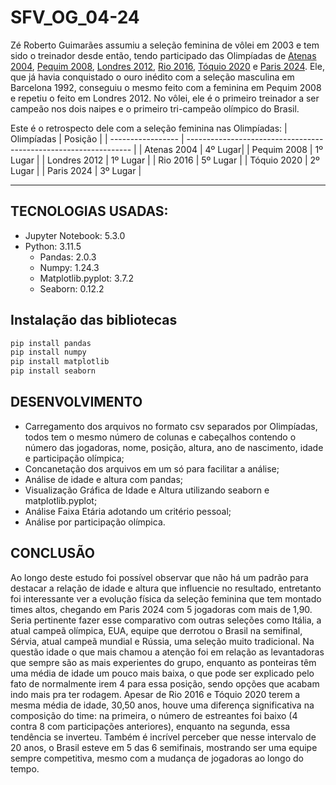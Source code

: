 # SFV_OG_04-24

Zé Roberto Guimarães assumiu a seleção feminina de vôlei em 2003 e tem sido o treinador desde então, tendo participado das Olimpíadas de [Atenas 2004](https://women.volleybox.net/pt/women-the-olympics-2004-o612), [Pequim 2008](https://women.volleybox.net/pt/women-the-olympics-2008-o611), [Londres 2012](https://women.volleybox.net/pt/women-the-olympics-2012-o610), [Rio 2016](https://women.volleybox.net/pt/women-the-olympics-2016-o965), [Tóquio 2020](https://women.volleybox.net/pt/women-the-olympics-2021-o8363) e [Paris 2024](https://women.volleybox.net/pt/women-the-olympics-2024-o30223/classification). Ele, que já havia conquistado o ouro inédito com a seleção masculina em Barcelona 1992, conseguiu o mesmo feito com a feminina em Pequim 2008 e repetiu o feito em Londres 2012. No vôlei, ele é o primeiro treinador a ser campeão nos dois naipes e o primeiro tri-campeão olímpico do Brasil.

Este é o retrospecto dele com a seleção feminina nas Olimpíadas:
| Olimpíadas              | Posição                                               |
| ----------------- | ---------------------------------------------------------------- |
| Atenas 2004      | 4º Lugar|
| Pequim 2008     | 1º Lugar |
| Londres 2012      | 1º Lugar |
| Rio 2016       | 5º Lugar |
| Tóquio 2020      | 2º Lugar |
| Paris 2024     | 3º Lugar |

-----
## TECNOLOGIAS USADAS:
- Jupyter Notebook: 5.3.0
- Python: 3.11.5
  - Pandas: 2.0.3
  - Numpy: 1.24.3
  - Matplotlib.pyplot: 3.7.2
  - Seaborn: 0.12.2
 
## Instalação das bibliotecas
```bash
pip install pandas
pip install numpy
pip install matplotlib
pip install seaborn
```

## DESENVOLVIMENTO
- Carregamento dos arquivos no formato csv separados por Olimpíadas, todos tem o mesmo número de colunas e cabeçalhos contendo o número das jogadoras, nome, posição, altura, ano de nascimento, idade e participação olímpica;
- Concanetação dos arquivos em um só para facilitar a análise;
- Análise de idade e altura com pandas;
- Visualização Gráfica de Idade e Altura utilizando seaborn e matplotlib.pyplot;
- Análise Faixa Etária adotando um critério pessoal;
- Análise por participação olímpica.

## CONCLUSÃO
Ao longo deste estudo foi possível observar que não há um padrão para destacar a relação de idade e altura que influencie no resultado, entretanto foi interessante ver a evolução física da seleção feminina que tem montado times altos, chegando em Paris 2024 com 5 jogadoras com mais de 1,90. 
Seria pertinente fazer esse comparativo com outras seleções como Itália, a atual campeã olímpica, EUA, equipe que derrotou o Brasil na semifinal, Sérvia, atual campeã mundial e Rússia, uma seleção muito tradicional.
Na questão idade o que mais chamou a atenção foi em relação as levantadoras que sempre são as mais experientes do grupo, enquanto as ponteiras têm uma média de idade um pouco mais baixa, o que pode ser explicado pelo fato de normalmente irem 4 para essa posição, sendo opções que acabam indo mais pra ter rodagem.
Apesar de Rio 2016 e Tóquio 2020 terem a mesma média de idade, 30,50 anos, houve uma diferença significativa na composição do time: na primeira, o número de estreantes foi baixo (4 contra 8 com participações anteriores), enquanto na segunda, essa tendência se inverteu.
Também é incrível perceber que nesse intervalo de 20 anos, o Brasil esteve em 5 das 6 semifinais, mostrando ser uma equipe sempre competitiva, mesmo com a mudança de jogadoras ao longo do tempo.

